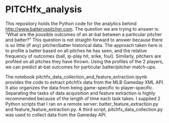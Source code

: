 # PITCHfx_analysis


This repository holds the Python code for the analytics behind http://www.battervspitcher.com.  The question we are trying to answer is: “What are the possible outcomes of an at-bat between a particular pitcher and batter?”  This question is not straight-forward to answer because there is so little (if any) pitcher/batter historical data.  The approach taken here is to profile a batter based on all pitches he has seen, and the relative frequency of outcomes (ball, ip-play hit, srike, foul).  Similarly, pitchers are profiled on all pitches they have thrown.  Using the profiles of the 2 players, we can predict at-bat outcomes for particular batter/pitcher match-ups.

The notebook pitchfx_data_collection_and_feature_extraction.ipynb provides the code to extract pitchf/x data from the MLB Gameday XML API.  It also organizes the data from being game-specific to player-specific.  Separating the tasks of data acquisition and feature extraction is highly recommended because of the length of time each task takes.  I supplied 2 Python scripts that I ran on a remote server: batter_feature_extraction.py and feature_feature_extraction.py.  A third script, pitchfx_data_collection.py was used to collect data from the Gameday API.  



